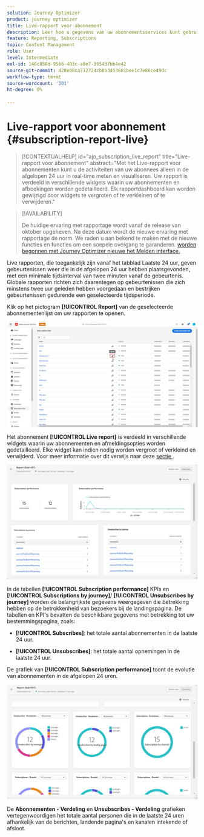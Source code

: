 ```yaml
---
solution: Journey Optimizer
product: journey optimizer
title: Live-rapport voor abonnement
description: Leer hoe u gegevens van uw abonnementsservices kunt gebruiken met het Live-rapport voor abonnementen
feature: Reporting, Subscriptions
topic: Content Management
role: User
level: Intermediate
exl-id: 140c858d-9566-403c-a0e7-395437bb4e42
source-git-commit: 428e08ca712724cb0b3453681bee1c7e86ce49dc
workflow-type: tm+mt
source-wordcount: '301'
ht-degree: 0%

---
```


# Live-rapport voor abonnement {#subscription-report-live}

>[!CONTEXTUALHELP]
>id="ajo_subscription_live_report"
>title="Live-rapport voor abonnement"
>abstract="Met het Live-rapport voor abonnementen kunt u de activiteiten van uw abonnees alleen in de afgelopen 24 uur in real-time meten en visualiseren. Uw rapport is verdeeld in verschillende widgets waarin uw abonnementen en afboekingen worden gedetailleerd. Elk rapportdashboard kan worden gewijzigd door widgets te vergroten of te verkleinen of te verwijderen."

>[!AVAILABILITY]
>
>De huidige ervaring met rapportage wordt vanaf de release van oktober opgeheven. Na deze datum wordt de nieuwe ervaring met rapportage de norm. We raden u aan bekend te maken met de nieuwe functies en functies om een soepele overgang te garanderen. [ worden begonnen met Journey Optimizer nieuwe het Melden interface.](report-gs-cja.md)

Live rapporten, die toegankelijk zijn vanaf het tabblad Laatste 24 uur, geven gebeurtenissen weer die in de afgelopen 24 uur hebben plaatsgevonden, met een minimale tijdsinterval van twee minuten vanaf de gebeurtenis. Globale rapporten richten zich daarentegen op gebeurtenissen die zich minstens twee uur geleden hebben voorgedaan en bestrijken gebeurtenissen gedurende een geselecteerde tijdsperiode.

Klik op het pictogram **[!UICONTROL Report]** van de geselecteerde abonnementenlijst om uw rapporten te openen.

![](assets/subscription_report_7.png)

Het abonnement **[!UICONTROL Live report]** is verdeeld in verschillende widgets waarin uw abonnementen en afmeldingsopties worden gedetailleerd. Elke widget kan indien nodig worden vergroot of verkleind en verwijderd. Voor meer informatie over dit verwijs naar deze [ sectie ](live-report.md).

![](assets/subscription_report_3.png)

In de tabellen **[!UICONTROL Subscription performance]** KPIs en **[!UICONTROL Subscriptions by journey]**/ **[!UICONTROL Unsubscribes by journey]** worden de belangrijkste gegevens weergegeven die betrekking hebben op de betrokkenheid van bezoekers bij de landingspagina. De tabellen en KPI&#39;s bevatten de beschikbare gegevens met betrekking tot uw bestemmingspagina, zoals:

* **[!UICONTROL Subscribes]**: het totale aantal abonnementen in de laatste 24 uur.

* **[!UICONTROL Unsubscribes]**: het totale aantal opnemingen in de laatste 24 uur.

De grafiek van **[!UICONTROL Subscription performance]** toont de evolutie van abonnementen in de afgelopen 24 uren.

![](assets/subscription_report_4.png)

De **Abonnementen - Verdeling** en **Unsubscribes - Verdeling** grafieken vertegenwoordigen het totale aantal personen die in de laatste 24 uren afhankelijk van de berichten, landende pagina&#39;s en kanalen intekende of afsloot.
